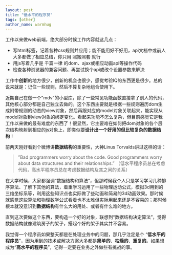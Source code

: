 ```yaml
---
layout: post
title: "低水平的程序员"
tags: [other]
author_name: warmhug
---
```


工作以来做web前端，绝大部分时候工作内容就这几点：

- 写html标签，记着各种css规则并应用；能不能用好不好用，api文档中或前人大多都做了相应总结，你只用 照搬照套 就行
- 用js写着几乎是 千篇一律 的dom、ajax或相应动画api等操作代码
- 检查各种浏览器的兼容问题、再尝试换个api或改个设置参数来解决

工作中**创新**的地方很少，创新的机会也很少，感觉考验IQ的东西更是很少。总的说来就是：记住一些规则，然后不算复杂地组合使用下。

近期自己在做一个"mdv"的小型库，除了一些常见功能函数直接拿了别人的代码，其他核心部分都是自己独立去做的。这个东西主要就是根据一些规则遍历dom生成附带规则的动态的view对象，然后再跟对应的model对象关联起来，能实现从model对象到view对象的绑定变化。看起来功能不怎么复杂，但目前感觉它是我工作以来做的最有难度的东西了！很显然，它主要难在如何把dom对象的各个层次结构映射到相应的js对象上，即类似要**设计出一个好用的但比较复杂的数据结构**！

前两天刚好看到个微博讲**数据结构**的重要性，大神Linus Torvalds讲过这样的话：

> ”Bad programmers worry about the code. Good programmers worry about data structures and their relationships.” （低水平程序员总在考虑代码，高水平程序员总在考虑数据结构及其之间的关系）

在大学时候，大家都强调“数据结构和算法”，但那时候我个人只是学习学习几种排序算法、了解下其他的算法，着重学习运用了一些物理运动公式，模拟3d用到的三维坐标系等，利用这些知识点也实际做了些动画和简易的3d动画效果。那时候就感觉这些算法和物理数学公式看着也不太难但实际用起来还是不容易的；那时候根本就没意识到**数据结构**有什么大的用处、或者有什么难的地方。

直到这次要做这个东西，要构造一个好的对象，联想到“数据结构决定算法”，觉得数据结构就像建筑房子的架子，搭起个好的架子其实并不容易。

我觉得一个程序员如果整天都是在处理业务中的问题，那几乎注定是个 “**低水平的程序员**”，因为用到的技术或解决方案大多都是**简单的**、**枯燥的**、**重复的**。如果想成为“**高水平的程序员**”，记得一定要在业务之外做些有挑战的事。
